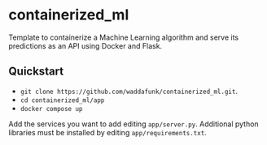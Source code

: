 # containerized_ml

Template to containerize a Machine Learning algorithm and serve its predictions as an API using Docker and Flask.

## Quickstart

* `git clone https://github.com/waddafunk/containerized_ml.git`.
* `cd containerized_ml/app`
* `docker compose up`

Add the services you want to add editing `app/server.py`. Additional python libraries must be installed by editing `app/requirements.txt`.
